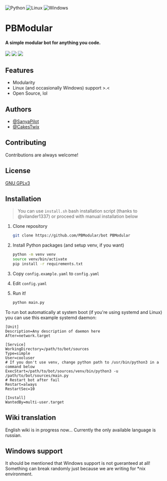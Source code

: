 ![Python](https://img.shields.io/badge/python-3670A0?style=for-the-badge&logo=python&logoColor=ffdd54) ![Linux](https://img.shields.io/badge/Linux-FCC624?style=for-the-badge&logo=linux&logoColor=black) ![Windows](https://img.shields.io/badge/Windows-0078D6?style=for-the-badge&logo=windows11&logoColor=white)

# PBModular

#### A simple modular bot for anything you code.

![](https://img.shields.io/github/languages/code-size/SanyaPilot/PBModular) ![](https://img.shields.io/github/license/SanyaPilot/PBModular) ![](https://img.shields.io/badge/python-%3E%203.9-blue)


## Features

- Modularity
- Linux (and occasionally Windows) support >.<
- Open Source, lol

## Authors

- [@SanyaPilot](https://github.com/SanyaPilot)
- [@CakesTwix](https://github.com/CakesTwix)

## Contributing

Contributions are always welcome!

## License

[GNU GPLv3](https://github.com/SanyaPilot/PBModular/blob/master/LICENSE)

## Installation

> You can use `install.sh` bash installation script (thanks to @vilander1337) or proceed with manual installation below

1. Clone repository  
   
   ```bash
   git clone https://github.com/PBModular/bot PBModular
   ```

2. Install Python packages (and setup venv, if you want)
   
   ```bash
   python -m venv venv
   source venv/bin/activate
   pip install -r requirements.txt
   ```

3. Copy `config.example.yaml` to `config.yaml`

4. Edit `config.yaml`

5. Run it!
   
   ```bash
   python main.py
   ```

To run bot automatically at system boot (if you're using systemd and Linux) you can use this example systemd daemon:

```systemd
[Unit]
Description=Any description of daemon here
After=network.target

[Service]
WorkingDirectory=/path/to/bot/sources
Type=simple
User=cooluser
# If you don't use venv, change python path to /usr/bin/python3 in a command below
ExecStart=/path/to/bot/sources/venv/bin/python3 -u /path/to/bot/sources/main.py
# Restart bot after fail
Restart=always
RestartSec=10

[Install]
WantedBy=multi-user.target
```

## Wiki translation

English wiki is in progress now... Currently the only available language is russian.

## Windows support
It should be mentioned that Windows support is not gueranteed at all! Something can break randomly just because we are writing for *nix environment.
